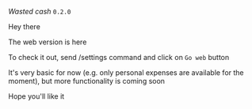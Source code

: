 *Wasted cash* `0.2.0`

Hey there

The web version is here

To check it out, send /settings command and click on `Go web` button

It's very basic for now (e.g. only personal expenses are available for the moment), but more functionality is coming soon

Hope you'll like it

